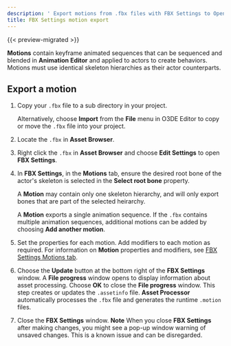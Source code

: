 ```yaml
---
description: ' Export motions from .fbx files with FBX Settings to Open 3D Engine. '
title: FBX Settings motion export
---
```


{{< preview-migrated >}}

**Motions** contain keyframe animated sequences that can be sequenced and blended in **Animation Editor** and applied to actors to create behaviors. Motions must use identical skeleton hierarchies as their actor counterparts.

## Export a motion 

1. Copy your `.fbx` file to a sub directory in your project.

   Alternatively, choose **Import** from the **File** menu in O3DE Editor to copy or move the `.fbx` file into your project.

1. Locate the `.fbx` in **Asset Browser**.

1. Right click the `.fbx` in **Asset Browser** and choose **Edit Settings** to open **FBX Settings**.

1. In **FBX Settings**, in the **Motions** tab, ensure the desired root bone of the actor's skeleton is selected in the **Select root bone** property.

   A **Motion** may contain only one skeleton hierarchy, and will only export bones that are part of the selected heirarchy.

   A **Motion** exports a single animation sequence. If the `.fbx` contains multiple animation sequences, additional motions can be added by choosing **Add another motion**.

1. Set the properties for each motion. Add modifiers to each motion as required. For information on **Motion** properties and modifiers, see [FBX Settings Motions tab](/docs/user-guide/assets/fbx-settings/settings-motions-tab.md).

1. Choose the **Update** button at the bottom right of the **FBX Settings** window. A **File progress** window opens to display information about asset processing. Choose **OK** to close the **File progress** window. This step creates or updates the `.assetinfo` file. **Asset Processor** automatically processes the `.fbx` file and generates the runtime `.motion` files.

1. Close the **FBX Settings** window.
**Note**
When you close **FBX Settings** after making changes, you might see a pop-up window warning of unsaved changes. This is a known issue and can be disregarded.
